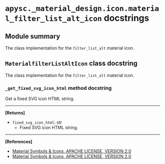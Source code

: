 # `apysc._material_design.icon.material_filter_list_alt_icon` docstrings

## Module summary

The class implementation for the `filter_list_alt` material icon.

## `MaterialfilterListAltIcon` class docstring

The class implementation for the `filter_list_alt` material icon.

### `_get_fixed_svg_icon_html` method docstring

Get a fixed SVG icon HTML string.<hr>

**[Returns]**

- `fixed_svg_icon_html`: str
  - Fixed SVG icon HTML string.

<hr>

**[References]**

- [Material Symbols & Icons, APACHE LICENSE, VERSION 2.0](https://fonts.google.com/icons?icon.size=24&icon.color=%23e8eaed)
- [Material Symbols & Icons, APACHE LICENSE, VERSION 2.0](https://www.apache.org/licenses/LICENSE-2.0.html)